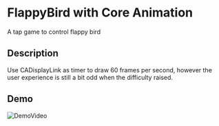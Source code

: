 # FlappyBird with Core Animation
A tap game to control flappy bird

## Description
Use CADisplayLink as timer to draw 60 frames per second, however the user experience is still a bit odd when the difficulty raised.

## Demo
![DemoVideo](https://media.giphy.com/media/S9tsFhFlMAICv7zJ3w/giphy.gif)

